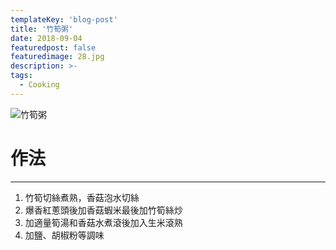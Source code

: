 ```yaml
---
templateKey: 'blog-post'
title: '竹筍粥'
date: 2018-09-04
featuredpost: false
featuredimage: 28.jpg
description: >-
tags:
  - Cooking
---
```

![竹筍粥](/28.jpg)

# 作法
___
  
1.  竹筍切絲煮熟，香菇泡水切絲
2.  爆香紅蔥頭後加香菇蝦米最後加竹筍絲炒
3.  加適量筍湯和香菇水煮滾後加入生米滾熟
4.  加鹽、胡椒粉等調味

